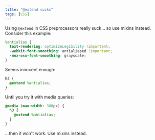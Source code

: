 ```yaml
---
title: "@extend sucks"
tags: [CSS]
---
```


Using `@extend` in CSS preprocessors really suck... so use mixins instead. Consider this example:

```scss
%antialias {
  text-rendering: optimizeLegibility !important;
  -webkit-font-smoothing: antialiased !important;
  -moz-osx-font-smoothing: grayscale;
}
```

Seems innocent enough:

```scss
h3 {
  @extend %antialias;
}
```

Until you try it with media queries:

```scss
@media (max-width: 300px) {
  h3 {
    @extend %antialias;
  }
}
```

...then it won't work. Use mixins instead.
